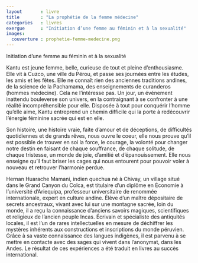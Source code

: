 ```yaml
---
layout       : livre
title        : "La prophétie de la femme médecine"
categories   : livres
exergue      : "Initiation d’une femme au féminin et à la sexualité"
images:
  couverture : prophetie-femme-medecine.png
---
```


Initiation d’une femme au féminin et à la sexualité

<!-- ![couverture](../../../../images-livres/prophetie-femme-medecine.png) -->

Kantu est jeune femme, belle, curieuse de tout et pleine d’enthousiasme. Elle vit à Cuzco, une ville du Pérou, et passe ses journées entre les études, les amis et les fêtes. Elle ne connaît rien des anciennes traditions andines, de la  science de la Pachamama, des enseignements de curanderos (hommes médecine). Cela ne l’intéresse pas. Un jour, un événement inattendu bouleverse son univers, en la contraignant à se confronter à une réalité incompréhensible pour elle. Disposée à tout pour conquérir l’homme  qu’elle aime, Kantu entreprend un chemin difficile qui la porte à redécouvrir l’énergie féminine sacrée qui est en elle.

Son histoire, une histoire vraie, faite d’amour et de déceptions, de difficultés quotidiennes et de grands rêves, nous ouvre le coeur, elle nous prouve qu’il est possible de trouver en soi la force, le courage, la volonté pour changer notre destin en faisant de chaque souffrance, de chaque solitude, de chaque tristesse, un monde de joie, d’amitié et d’épanouissement. Elle nous enseigne qu’il faut briser les cages qui nous entourent pour pouvoir voler à nouveau et retrouver l’harmonie perdue.

 Hernan Huarache Mamani, indien quechua né à Chivay, un village situé dans le Grand Canyon du Colca, est titulaire d’un diplôme en Économie à l’université d’Ariequipa, professeur universitaire de renommée internationale, expert en culture andine. Élève d’un maître dépositaire de secrets ancestraux, vivant avec lui sur une montagne sacrée, loin du monde, il a reçu la connaissance d’anciens savoirs magiques, scientifiques et religieux de l’ancien peuple Incas. Écrivain et spécialiste des antiquités locales, il est l’un de rares intellectuelles en mesure de déchiffrer les mystères inhérents aux constructions et inscriptions du monde péruvien. Grâce à sa vaste connaissance des langues indigènes, il est parvenu à se mettre en contacte avec des sages qui vivent dans l’anonymat, dans les Andes. Le résultat de ces expériences a été traduit en livres au succès international.
